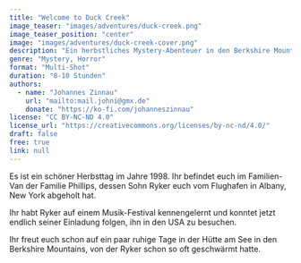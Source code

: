 ```yaml
---
title: "Welcome to Duck Creek"
image_teaser: "images/adventures/duck-creek.png"
image_teaser_position: "center"
image: "images/adventures/duck-creek-cover.png"
description: "Ein herbstliches Mystery-Abenteuer in den Berkshire Mountains."
genre: "Mystery, Horror"
format: "Multi-Shot"
duration: "8-10 Stunden"
authors:
  - name: "Johannes Zinnau"
    url: "mailto:mail.johni@gmx.de"
    donate: "https://ko-fi.com/johanneszinnau"
license: "CC BY-NC-ND 4.0"
license_url: "https://creativecommons.org/licenses/by-nc-nd/4.0/"
draft: false
free: true
link: null
---
```

Es ist ein schöner Herbsttag im Jahre 1998. Ihr befindet euch im Familien-Van der Familie Phillips, dessen Sohn Ryker euch vom Flughafen in Albany, New York abgeholt hat.

Ihr habt Ryker auf einem Musik-Festival kennengelernt und konntet jetzt endlich seiner Einladung folgen, ihn in den USA zu besuchen.

Ihr freut euch schon auf ein paar ruhige Tage in der Hütte am See in den Berkshire Mountains, von der Ryker schon so oft geschwärmt hatte.

